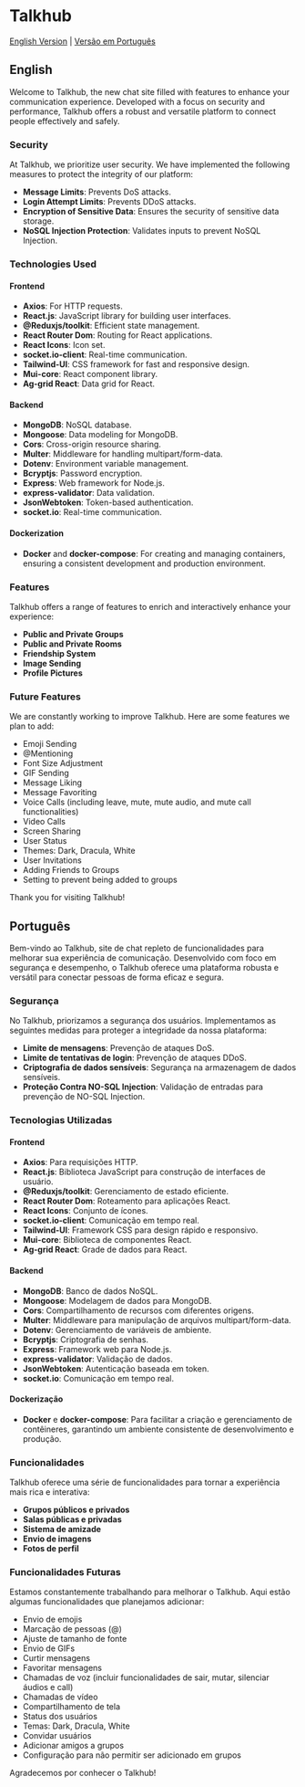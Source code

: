 # Talkhub

[English Version](#english) | [Versão em Português](#português)

## English

Welcome to Talkhub, the new chat site filled with features to enhance your communication experience. Developed with a focus on security and performance, Talkhub offers a robust and versatile platform to connect people effectively and safely.

### Security

At Talkhub, we prioritize user security. We have implemented the following measures to protect the integrity of our platform:

- **Message Limits**: Prevents DoS attacks.
- **Login Attempt Limits**: Prevents DDoS attacks.
- **Encryption of Sensitive Data**: Ensures the security of sensitive data storage.
- **NoSQL Injection Protection**: Validates inputs to prevent NoSQL Injection.

### Technologies Used

#### Frontend
- **Axios**: For HTTP requests.
- **React.js**: JavaScript library for building user interfaces.
- **@Reduxjs/toolkit**: Efficient state management.
- **React Router Dom**: Routing for React applications.
- **React Icons**: Icon set.
- **socket.io-client**: Real-time communication.
- **Tailwind-UI**: CSS framework for fast and responsive design.
- **Mui-core**: React component library.
- **Ag-grid React**: Data grid for React.

#### Backend
- **MongoDB**: NoSQL database.
- **Mongoose**: Data modeling for MongoDB.
- **Cors**: Cross-origin resource sharing.
- **Multer**: Middleware for handling multipart/form-data.
- **Dotenv**: Environment variable management.
- **Bcryptjs**: Password encryption.
- **Express**: Web framework for Node.js.
- **express-validator**: Data validation.
- **JsonWebtoken**: Token-based authentication.
- **socket.io**: Real-time communication.

#### Dockerization
- **Docker** and **docker-compose**: For creating and managing containers, ensuring a consistent development and production environment.

### Features

Talkhub offers a range of features to enrich and interactively enhance your experience:

- **Public and Private Groups**
- **Public and Private Rooms**
- **Friendship System**
- **Image Sending**
- **Profile Pictures**

### Future Features

We are constantly working to improve Talkhub. Here are some features we plan to add:

- Emoji Sending
- @Mentioning
- Font Size Adjustment
- GIF Sending
- Message Liking
- Message Favoriting
- Voice Calls (including leave, mute, mute audio, and mute call functionalities)
- Video Calls
- Screen Sharing
- User Status
- Themes: Dark, Dracula, White
- User Invitations
- Adding Friends to Groups
- Setting to prevent being added to groups

Thank you for visiting Talkhub!

## Português

Bem-vindo ao Talkhub, site de chat repleto de funcionalidades para melhorar sua experiência de comunicação. Desenvolvido com foco em segurança e desempenho, o Talkhub oferece uma plataforma robusta e versátil para conectar pessoas de forma eficaz e segura.

### Segurança

No Talkhub, priorizamos a segurança dos usuários. Implementamos as seguintes medidas para proteger a integridade da nossa plataforma:

- **Limite de mensagens**: Prevenção de ataques DoS.
- **Limite de tentativas de login**: Prevenção de ataques DDoS.
- **Criptografia de dados sensíveis**: Segurança na armazenagem de dados sensíveis.
- **Proteção Contra NO-SQL Injection**: Validação de entradas para prevenção de NO-SQL Injection.

### Tecnologias Utilizadas

#### Frontend
- **Axios**: Para requisições HTTP.
- **React.js**: Biblioteca JavaScript para construção de interfaces de usuário.
- **@Reduxjs/toolkit**: Gerenciamento de estado eficiente.
- **React Router Dom**: Roteamento para aplicações React.
- **React Icons**: Conjunto de ícones.
- **socket.io-client**: Comunicação em tempo real.
- **Tailwind-UI**: Framework CSS para design rápido e responsivo.
- **Mui-core**: Biblioteca de componentes React.
- **Ag-grid React**: Grade de dados para React.

#### Backend
- **MongoDB**: Banco de dados NoSQL.
- **Mongoose**: Modelagem de dados para MongoDB.
- **Cors**: Compartilhamento de recursos com diferentes origens.
- **Multer**: Middleware para manipulação de arquivos multipart/form-data.
- **Dotenv**: Gerenciamento de variáveis de ambiente.
- **Bcryptjs**: Criptografia de senhas.
- **Express**: Framework web para Node.js.
- **express-validator**: Validação de dados.
- **JsonWebtoken**: Autenticação baseada em token.
- **socket.io**: Comunicação em tempo real.

#### Dockerização
- **Docker** e **docker-compose**: Para facilitar a criação e gerenciamento de contêineres, garantindo um ambiente consistente de desenvolvimento e produção.

### Funcionalidades

Talkhub oferece uma série de funcionalidades para tornar a experiência mais rica e interativa:

- **Grupos públicos e privados**
- **Salas públicas e privadas**
- **Sistema de amizade**
- **Envio de imagens**
- **Fotos de perfil**

### Funcionalidades Futuras

Estamos constantemente trabalhando para melhorar o Talkhub. Aqui estão algumas funcionalidades que planejamos adicionar:

- Envio de emojis
- Marcação de pessoas (@)
- Ajuste de tamanho de fonte
- Envio de GIFs
- Curtir mensagens
- Favoritar mensagens
- Chamadas de voz (incluir funcionalidades de sair, mutar, silenciar áudios e call)
- Chamadas de vídeo
- Compartilhamento de tela
- Status dos usuários
- Temas: Dark, Dracula, White
- Convidar usuários
- Adicionar amigos a grupos
- Configuração para não permitir ser adicionado em grupos

Agradecemos por conhecer o Talkhub!
